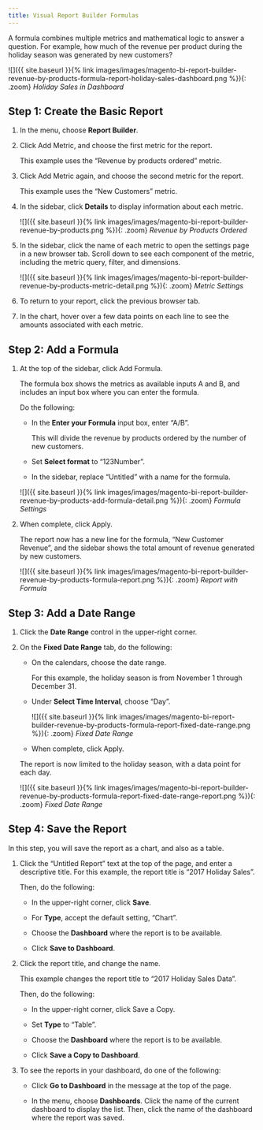 ```yaml
---
title: Visual Report Builder Formulas
---
```


A formula combines multiple metrics and mathematical logic to answer a question. For example, how much of the revenue per product during the holiday season was generated by new customers?

![]({{ site.baseurl }}{% link images/images/magento-bi-report-builder-revenue-by-products-formula-report-holiday-sales-dashboard.png %}){: .zoom}
*Holiday Sales in Dashboard*

## Step 1: Create the Basic Report

1. In the menu, choose **Report Builder**.

1. Click <span class="btn">Add Metric</span>, and choose the first metric for the report.

    This example uses the “Revenue by products ordered” metric.

1. Click <span class="btn">Add Metric</span> again, and choose the second metric for the report.

    This example uses the “New Customers” metric.

1. In the sidebar, click **Details** to display information about each metric.

    ![]({{ site.baseurl }}{% link images/images/magento-bi-report-builder-revenue-by-products.png %}){: .zoom}
    *Revenue by Products Ordered*

1. In the sidebar, click the name of each metric to open the settings page in a new browser tab. Scroll down to see each component of the metric, including the metric query, filter, and dimensions.

    ![]({{ site.baseurl }}{% link images/images/magento-bi-report-builder-revenue-by-products-metric-detail.png %}){: .zoom}
    *Metric Settings*

1. To return to your report, click the previous browser tab.

1. In the chart, hover over a few data points on each line to see the amounts associated with each metric.

## Step 2: Add a Formula

1. At the top of the sidebar, click <span class="btn">Add Formula</span>.

    The formula box shows the metrics as available inputs A and B, and includes an input box where you can enter the formula.

    Do the following:

    * In the **Enter your Formula** input box, enter “A/B”.

        This will divide the revenue by products ordered by the number of new customers.

    * Set **Select format** to “123Number”.

    * In the sidebar, replace “Untitled” with a name for the formula.

    ![]({{ site.baseurl }}{% link images/images/magento-bi-report-builder-revenue-by-products-add-formula-detail.png %}){: .zoom}
    *Formula Settings*

1. When complete, click <span class="btn">Apply</span>.

    The report now has a new line for the formula, “New Customer Revenue”, and the sidebar shows the total amount of revenue generated by new customers.

    ![]({{ site.baseurl }}{% link images/images/magento-bi-report-builder-revenue-by-products-formula-report.png %}){: .zoom}
    *Report with Formula*

## Step 3: Add a Date Range

1. Click the **Date Range** control in the upper-right corner.

1. On the **Fixed Date Range** tab, do the following:

    * On the calendars, choose the date range.

        For this example, the holiday season is from November 1 through December 31.

    * Under **Select Time Interval**, choose “Day”.

        ![]({{ site.baseurl }}{% link images/images/magento-bi-report-builder-revenue-by-products-formula-report-fixed-date-range.png %}){: .zoom}
        *Fixed Date Range*

    * When complete, click <span class="btn">Apply</span>.

    The report is now limited to the holiday season, with a data point for each day.

    ![]({{ site.baseurl }}{% link images/images/magento-bi-report-builder-revenue-by-products-formula-report-fixed-date-range-report.png %}){: .zoom}
    *Fixed Date Range*

## Step 4: Save the Report

In this step, you will save the report as a chart, and also as a table.

1. Click the “Untitled Report” text at the top of the page, and enter a descriptive title. For this example, the report title is “2017 Holiday Sales”.

    Then, do the following:

    * In the upper-right corner, click **Save**.

    * For **Type**, accept the default setting, “Chart”.

    * Choose the **Dashboard** where the report is to be available.

    * Click **Save to Dashboard**.

1. Click the report title, and change the name.

   This example changes the report title to “2017 Holiday Sales Data”.

    Then, do the following:

    * In the upper-right corner, click <span class="btn">Save a Copy</span>.

    * Set **Type** to “Table”.

    * Choose the **Dashboard** where the report is to be available.

    * Click **Save a Copy to Dashboard**.

1. To see the reports in your dashboard, do one of the following:

    * Click **Go to Dashboard** in the message at the top of the page.

    * In the menu, choose **Dashboards**. Click the name of the current dashboard to display the list. Then, click the name of the dashboard where the report was saved.
